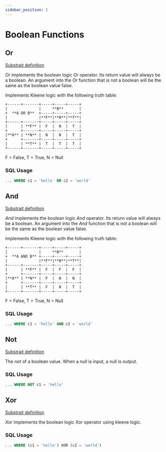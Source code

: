 ```yaml
---
sidebar_position: 2
---
```


# Boolean Functions

## Or

[Substrait definition](https://substrait.io/extensions/functions_boolean/#or)

*Or* implements the boolean logic *Or* operator. Its return value will always be a boolean.
An argument into the *Or* function that is not a boolean will be the same as the boolean value false.

Implements Kleene logic with the following truth table:

```
+------+-------+-----+-----+-----+
|              |     **B**       |
+  **A OR B**  +-----+-----+-----+
|              |**F**|**N**|**T**|
+------+-------+-----+-----+-----+
|      | **F** |  F  |  N  |  T  |
+      +-------+-----+-----+-----+
|**A** | **N** |  N  |  N  |  T  |
+      +-------+-----+-----+-----+
|      | **T** |  T  |  T  |  T  |
+------+-------+-----+-----+-----+
```
F = False, T = True, N = Null

### SQL Usage

```sql
... WHERE c1 = 'hello' OR c2 = 'world'
```

## And

[Substrait definition](https://substrait.io/extensions/functions_boolean/#and)

*And* implements the boolean logic *And* operator. Its return value will always be a boolean.
An argument into the *And* function that is not a boolean will be the same as the boolean value false.

Implements Kleene logic with the following truth table:

```
+------+-------+-----+-----+-----+
|              |     **B**       |
+  **A AND B** +-----+-----+-----+
|              |**F**|**N**|**T**|
+------+-------+-----+-----+-----+
|      | **F** |  F  |  F  |  F  |
+      +-------+-----+-----+-----+
|**A** | **N** |  F  |  N  |  N  |
+      +-------+-----+-----+-----+
|      | **T** |  F  |  N  |  T  |
+------+-------+-----+-----+-----+
```

F = False, T = True, N = Null

### SQL Usage

```sql
... WHERE c1 = 'hello' AND c2 = 'world'
```

## Not

[Substrait definition](https://substrait.io/extensions/functions_boolean/#not)

The *not* of a boolean value. When a null is input, a null is output.

### SQL Usage

```sql
... WHERE NOT c1 = 'hello'
```

## Xor

[Substrait definition](https://substrait.io/extensions/functions_boolean/#xor)

*Xor* implements the boolean logic *Xor* operator using kleene logic.

### SQL Usage

```sql
... WHERE (c1 = 'hello') XOR (c2 = 'world')
```